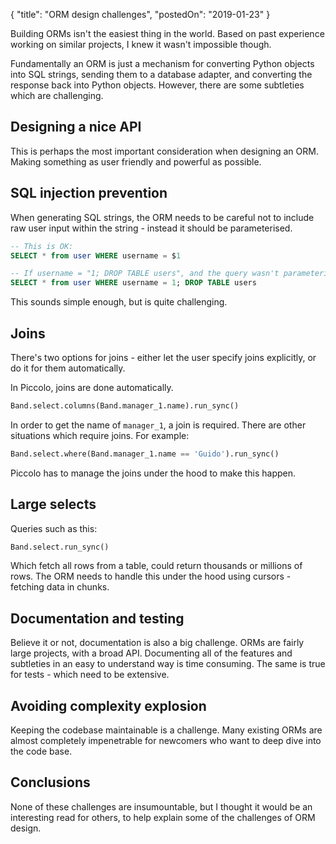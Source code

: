{
    "title": "ORM design challenges",
    "postedOn": "2019-01-23"
}

<!-- start -->

Building ORMs isn't the easiest thing in the world. Based on past experience working on similar projects, I knew it wasn't impossible though.

Fundamentally an ORM is just a mechanism for converting Python objects into SQL strings, sending them to a database adapter, and converting the response back into Python objects. However, there are some subtleties which are challenging.

## Designing a nice API

This is perhaps the most important consideration when designing an ORM. Making something as user friendly and powerful as possible.

## SQL injection prevention

When generating SQL strings, the ORM needs to be careful not to include raw user input within the string - instead it should be parameterised.

```sql
-- This is OK:
SELECT * from user WHERE username = $1

-- If username = "1; DROP TABLE users", and the query wasn't parameterised:
SELECT * from user WHERE username = 1; DROP TABLE users
```

This sounds simple enough, but is quite challenging.

## Joins

There's two options for joins - either let the user specify joins explicitly, or do it for them automatically.

In Piccolo, joins are done automatically.

```python
Band.select.columns(Band.manager_1.name).run_sync()
```

In order to get the name of `manager_1`, a join is required. There are other situations which require joins. For example:

```python
Band.select.where(Band.manager_1.name == 'Guido').run_sync()
```

Piccolo has to manage the joins under the hood to make this happen.

## Large selects

Queries such as this:

```python
Band.select.run_sync()
```

Which fetch all rows from a table, could return thousands or millions of rows. The ORM needs to handle this under the hood using cursors - fetching data in chunks.

## Documentation and testing

Believe it or not, documentation is also a big challenge. ORMs are fairly large projects, with a broad API. Documenting all of the features and subtleties in an easy to understand way is time consuming. The same is true for tests - which need to be extensive.

## Avoiding complexity explosion

Keeping the codebase maintainable is a challenge. Many existing ORMs are almost completely impenetrable for newcomers who want to deep dive into the code base.

## Conclusions

None of these challenges are insumountable, but I thought it would be an interesting read for others, to help explain some of the challenges of ORM design.
